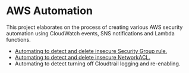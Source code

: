 # AWS Automation

This project elaborates on the process of creating various AWS security automation using CloudWatch events, SNS notifications and Lambda functions.

- [Automating to detect and delete insecure Security Group rule.](https://gitlab.com/chait408/detect-and-delete-insecure-security-group-rule-using-cloudwatch-and-lambda-function.)
- [Automating to detect and delete insecure NetworkACL.](https://gitlab.com/chait408/detect-and-delete-insecure-networkacl-entry-using-cloudwatch-and-lambda-function.)
- Automating to detect turning off Cloudtrail logging and re-enabling.